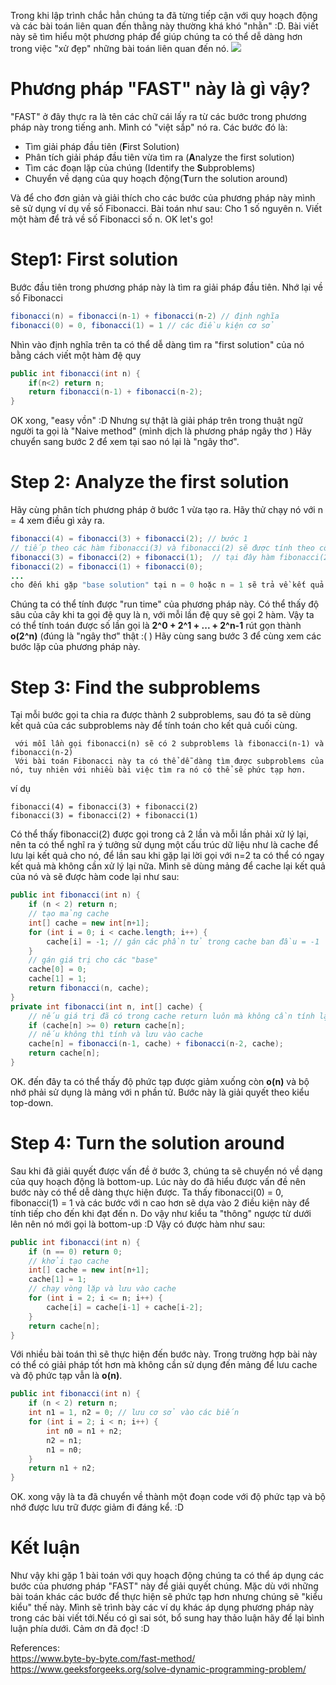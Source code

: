 Trong khi lập trình chắc hẳn chúng ta đã từng tiếp cận với quy hoạch động và các bài toán liên quan đến thằng này thường khá khó "nhằn" :D. Bài viết này sẽ tìm hiểu một phương pháp để giúp chúng ta có thể dễ dàng hơn trong việc "xử đẹp" những bài toán liên quan đến nó.
![](https://images.viblo.asia/f30281c7-2095-47b7-a7b7-c63d4fee81e5.jpg)
# Phương pháp "FAST" này là gì vậy?
"FAST" ở đây thực ra là tên các chữ cái lấy ra từ các bước trong phương pháp này trong tiếng anh. Mình có "việt sắp" nó ra. Các bước đó là:
- Tìm giải pháp đầu tiên (**F**irst Solution)
- Phân tích giải pháp đầu tiên vừa tìm ra (**A**nalyze the first solution)
- Tìm các đoạn lặp của chúng (Identify the **S**ubproblems)
- Chuyển về dạng của quy hoạch động(**T**urn the solution around)

Và để cho đơn giản và giải thích cho các bước của phương pháp này mình sẽ sử dụng ví dụ về số Fibonacci. Bài toán như sau: Cho 1 số nguyên n. Viết một hàm để trả về số Fibonacci số n.
OK let's go!
# Step1: First solution
Bước đầu tiên trong phương pháp này là tìm ra giải pháp đầu tiên. Nhớ lại về số Fibonacci
``` java
fibonacci(n) = fibonacci(n-1) + fibonacci(n-2) // định nghĩa
fibonacci(0) = 0, fibonacci(1) = 1 // các điều kiện cơ sở
```
Nhìn vào định nghĩa trên ta có thể dễ dàng tìm ra "first solution" của nó bằng cách viết một hàm đệ quy
``` java
public int fibonacci(int n) {
    if(n<2) return n;
    return fibonacci(n-1) + fibonacci(n-2);
}
```
OK xong, "easy vồn" :D
Nhưng sự thật là giải pháp trên trong thuật ngữ người ta gọi là "Naive method" (mình dịch là phương pháp ngây thơ )
Hãy chuyển sang bước 2 để xem tại sao nó lại là "ngây thơ".
# Step 2: Analyze the first solution
Hãy cùng phân tích phương pháp ở bước 1 vừa tạo ra.
Hãy thử chạy nó với n = 4 xem điều gì xảy ra.
``` java
fibonacci(4) = fibonacci(3) + fibonacci(2); // bước 1
// tiếp theo các hàm fibonacci(3) và fibonacci(2) sẽ được tính theo công thức đệ quy 
fibonacci(3) = fibonacci(2) + fibonacci(1);  // tại đây hàm fibonacci(2) lại được gọi và sẽ được thực hiện lại mặc dù tại bước 1 đã được tính rồi 
fibonacci(2) = fibonacci(1) + fibonacci(0); 
...
cho đến khi gặp "base solution" tại n = 0 hoặc n = 1 sẽ trả về kết quả tương ứng là fibonacci(0) = 0, fibonacci(1) = 1
```
Chúng ta có thể tính được "run time" của phương pháp này. Có thể thấy độ sâu của cây khi ta gọi đệ quy là n, với mỗi lần đệ quy sẽ gọi 2 hàm. Vậy ta có thể tính toán được số lần gọi là **2^0 + 2^1 + ... + 2^n-1** rút gọn thành **o(2^n)** (đúng là "ngây thơ" thật :( )
Hãy cùng sang bước 3 để cùng xem các bước lặp của phương pháp này.
# Step 3: Find the subproblems
Tại mỗi bước gọi ta chia ra được thành 2 subproblems, sau đó ta sẽ dùng kết quả của các subproblems này để tính toán cho kết quả cuối cùng.
```
 với mỗi lần gọi fibonacci(n) sẽ có 2 subproblems là fibonacci(n-1) và fibonacci(n-2)
 Với bài toán Fibonacci này ta có thể dễ dàng tìm được subproblems của nó, tuy nhiên với nhiều bài việc tìm ra nó có thể sẽ phức tạp hơn.
```
ví dụ
```
fibonacci(4) = fibonacci(3) + fibonacci(2)
fibonacci(3) = fibonacci(2) + fibonacci(1)
```
Có thể thấy fibonacci(2) được gọi trong cả 2 lần và mỗi lần phải xử lý lại, nên ta có thể nghĩ ra ý tưởng sử dụng một cấu trúc dữ liệu như là cache để lưu lại kết quả cho nó, để lần sau khi gặp lại lời gọi với n=2 ta có thể có ngay kết quả mà không cần xử lý lại nữa.
Mình sẽ dùng mảng để cache lại kết quả của nó và sẽ được hàm code lại như sau:
``` java
public int fibonacci(int n) {
    if (n < 2) return n;
    // tạo mảng cache
    int[] cache = new int[n+1];
    for (int i = 0; i < cache.length; i++) {
        cache[i] = -1; // gán các phần tử trong cache ban đầu = -1
    }
    // gán giá trị cho các "base"
    cache[0] = 0;
    cache[1] = 1;
    return fibonacci(n, cache);
}
private int fibonacci(int n, int[] cache) {
    // nếu giá trị đã có trong cache return luôn mà không cần tính lại
    if (cache[n] >= 0) return cache[n];
    // nếu không thì tính và lưu vào cache
    cache[n] = fibonacci(n-1, cache) + fibonacci(n-2, cache);
    return cache[n];
}
```
OK. đến đây ta có thể thấy độ phức tạp được giảm xuống còn **o(n)** và bộ nhớ phải sử dụng là mảng với n phần tử. Bước này là giải quyết theo kiểu top-down.
# Step 4: Turn the solution around
Sau khi đã giải quyết được vấn đề ở bước 3, chúng ta sẽ chuyển nó về dạng của quy hoạch động là bottom-up. Lúc này do đã hiểu được vấn đề nên bước này có thể dễ dàng thực hiện được.
Ta thấy fibonacci(0) = 0, fibonacci(1) = 1 và các bước với n cao hơn sẽ dựa vào 2 điều kiện này để tính tiếp cho đến khi đạt đến n. Do vậy như kiểu ta "thông" ngược từ dưới lên nên nó mới gọi là bottom-up :D
Vậy có được hàm như sau:
``` java
public int fibonacci(int n) {
    if (n == 0) return 0;
    // khởi tạo cache
    int[] cache = new int[n+1];
    cache[1] = 1;
    // chạy vòng lặp và lưu vào cache
    for (int i = 2; i <= n; i++) {
        cache[i] = cache[i-1] + cache[i-2];
    }
    return cache[n];
}
```
Với nhiều bài toán thì sẽ thực hiện đến bước này. Trong trường hợp bài này có thể có giải pháp tốt hơn mà không cần sử dụng đến mảng để lưu cache và độ phức tạp vẫn là **o(n)**.
``` java
public int fibonacci(int n) {
    if (n < 2) return n;
    int n1 = 1, n2 = 0; // lưu cơ sở vào các biến
    for (int i = 2; i < n; i++) {
        int n0 = n1 + n2;
        n2 = n1;
        n1 = n0;
    }
    return n1 + n2;
}
```
OK. xong vậy là ta đã chuyển về thành một đoạn code với độ phức tạp và bộ nhớ được lưu trữ được giảm đi đáng kể. :D
# Kết luận
Như vậy khi gặp 1 bài toán với quy hoạch động chúng ta có thể áp dụng các bước của phương pháp "FAST" này để giải quyết chúng. Mặc dù với những bài toán khác các bước để thực hiện sẽ phức tạp hơn nhưng chúng sẽ "kiểu kiểu" thế này. Mình sẽ trình bày các ví dụ khác áp dụng phương pháp này trong các bài viết tới.Nếu có gì sai sót, bổ sung hay thảo luận hãy để lại bình luận phía dưới. Cảm ơn đã đọc! :D

References: <br>
https://www.byte-by-byte.com/fast-method/ <br>
https://www.geeksforgeeks.org/solve-dynamic-programming-problem/